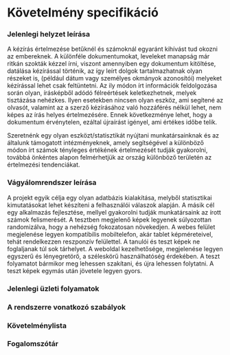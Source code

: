 # Követelmény specifikáció

### Jelenlegi helyzet leírása

A kézírás értelmezése betűknél és számoknál egyaránt kihívást tud okozni az embereknek.
A különféle dokumentumokat, leveleket manapság már ritkán szokták kézzel írni, viszont amennyiben
egy dokumentum kitöltése, datálása kézírással történik, az így leírt dolgok tartalmazhatnak olyan részeket is,
(például dátum vagy személyes okmányok azonosítói) melyeket kézírással lehet csak feltüntetni. 
Az ily módon írt információk feldolgozása során olyan, írásképből adódó félreértések keletkezhetnek, melyek tisztázása nehézkes. 
Ilyen esetekben nincsen olyan eszköz, ami segítené az olvasót, valamint az a szerző kézírásához való hozzáférés nélkül lehet, 
nem képes az írás helyes értelmezésére. Ennek következménye lehet, hogy a dokumentum érvénytelen, 
ezáltal újraírást igényel, ami értékes időbe telik.

Szeretnénk egy olyan eszközt/statisztikát nyújtani munkatársainknak és az általunk támogatott intézményeknek, 
amely segítségével a különböző módon írt számok tényleges értékének értelmezését tudják gyakorolni, 
továbbá önkéntes alapon felmérhetjük az ország különböző területén az értelmezési tendenciákat.

### Vágyálomrendszer leírása

A projekt egyik célja egy olyan adatbázis kialakítása, melyből statisztikai kimutatásokat lehet készíteni a felhasználói válaszok alapján. 
A másik cél egy alkalmazás fejlesztése, mellyel gyakorolni tudják munkatársaink az írott számok felismerését.
A tesztben megjelenő képek legyenek súlyozottan randomizálva, hogy a nehézség fokozatosan növekedjen. 
A webes felület megjelenése legyen kompatibilis mobiltelefon, akár tablet képméreteivel, tehát rendelkezzen reszponzív felülettel. 
A tanulói és teszt képek ne foglaljanak túl sok tárhelyet. A weboldal kezelhetősége, megjelenése legyen egyszerű és lényegretörő, 
a széleskörű használhatóség érdekében. A teszt folyamatot bármikor meg lehessen szakítani, és újra lehessen folytatni. 
A teszt képek egymás után jövetele legyen gyors.

### Jelenlegi üzleti folyamatok

### A rendszerre vonatkozó szabályok

### Követelménylista

### Fogalomszótár